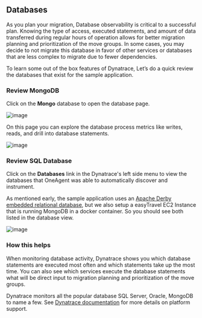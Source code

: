 ## Databases


As you plan your migration, Database observability is critical to a successful plan. Knowing the type of access, executed statements, and amount of data transferred during regular hours of operation allows for better migration planning and prioritization of the move groups. In some cases, you may decide to not migrate this database in favor of other services or databases that are less complex to migrate due to fewer dependencies.


To learn some out of the box features of Dynatrace, Let’s do a quick review the databases that exist for the sample application.

### Review MongoDB

Click on the **Mongo** database to open the database page. 

![image](../../assets/images/database.png)

On this page you can explore the database process metrics like writes, reads, and drill into database statements.

![image](../../assets/images/database-mongo.png)

### Review SQL Database

Click on the **Databases** link in the Dynatrace's left side menu to view the databases that OneAgent was able to automatically discover and instrument.

As mentioned early, the sample application uses an [Apache Derby embedded relational database](https://en.wikipedia.org/wiki/Apache_Derby), but we also setup a easyTravel EC2 Instance that is running MongoDB in a docker container. So you should see both listed in the database view.

![image](../../assets/images/database-derby.png)

### How this helps

When monitoring database activity, Dynatrace shows you which database statements are executed most often and which statements take up the most time. You can also see which services execute the database statements what will be direct input to migration planning and prioritization of the move groups.


Dynatrace monitors all the popular database SQL Server, Oracle, MongoDB to name a few. See [Dynatrace documentation](https://www.dynatrace.com/platform/database-monitoring/) for more details on platform support.
